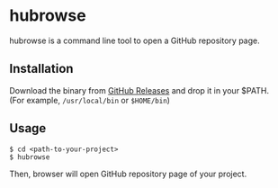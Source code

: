 # hubrowse

hubrowse is a command line tool to open a GitHub repository page.

## Installation

Download the binary from [GitHub Releases](https://github.com/hxrxchang/hubrowse/releases) and drop it in your \$PATH.  
(For example, `/usr/local/bin` or `$HOME/bin`)

## Usage

```
$ cd <path-to-your-project>
$ hubrowse
```

Then, browser will open GitHub repository page of your project.
